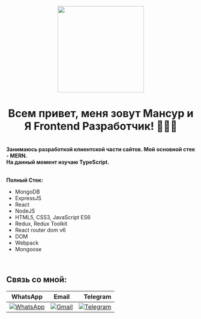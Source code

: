 <p align="center">
  <img src="https://miro.medium.com/max/2048/1*OohqW5DGh9CQS4hLY5FXzA.png" height="230"/>
</p>
 
<h1 align="center" >Всем привет, меня зовут Мансур и Я Frontend Разработчик! 👨🏻‍💻 </h1>

<br />
 
<div><b>Занимаюсь разработкой клиентской части сайтов. Мой основной стек - MERN. <br /> На данный момент изучаю TypeScript.</b></div>

<br />

**Полный Стек:**


- MongoDB
- ExpressJS 
- React
- NodeJS
- HTML5, CSS3, JavaScript ES6
- Redux, Redux Toolkit
- React router dom v6
- DOM
- Webpack
- Mongoose
 
 <br />
 
 
## Связь со мной: 

| WhatsApp          |         Email          |   Telegram  |
| ------------- |   :---------------:    | ------------------: |
| [![WhatsApp](https://img.shields.io/badge/Whatsapp-111111?style=for-the-badge&logo=whatsapp)](https://api.whatsapp.com/send/?phone=79899028471)        |   [![Gmail](https://img.shields.io/badge/Gmail-111111?style=for-the-badge&logo=gmail)](mailto:vakhabov.mans@gmail.com)  | [![Telegram](https://img.shields.io/badge/Telegram-111111?style=for-the-badge&logo=telegram)](https://t.me/https://t.me/iz1890)  |
